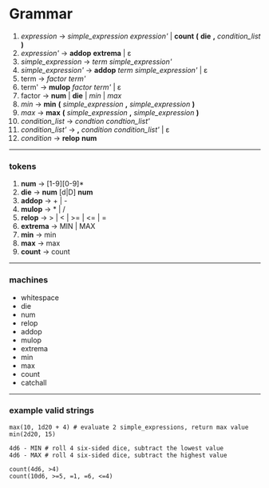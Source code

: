 # Grammar

1. _expression_ → _simple_expression_ _expression'_ | **count** **(** **die** **,** _condition_list_ **)**
2. _expression'_ → **addop** **extrema** | ε
3. _simple_expression_ → _term_ _simple_expression'_
4. _simple_expression'_ → **addop** _term_ _simple_expression'_ | ε
5. term → _factor_ _term'_
6. term' → **mulop** _factor_ _term'_ | ε
7. factor → **num** | **die** | _min_ | _max_
8. _min_ → **min** **(** _simple_expression_ **,** _simple_expression_ **)**
9. _max_ → **max** **(** _simple_expression_ **,** _simple_expression_ **)**
10. _condition_list_ → _condtion_ _condtion_list'_
11. _condition_list'_ → **,** _condition_ _condition_list'_ | ε
12. _condition_ → **relop** **num**
---

### tokens
1. **num** → \[1-9\]\[0-9\]*
2. **die** → **num** [d|D] **num**
2. **addop** → + | -
3. **mulop** → * | /
4. **relop** → > | < | >= | <= | =
5. **extrema** → MIN | MAX
6. **min** → min
7. **max** → max
8. **count** → count
---

### machines
- whitespace
- die
- num
- relop
- addop
- mulop
- extrema
- min
- max
- count
- catchall
---
### example valid strings

```
max(10, 1d20 + 4) # evaluate 2 simple_expressions, return max value
min(2d20, 15)

4d6 - MIN # roll 4 six-sided dice, subtract the lowest value
4d6 - MAX # roll 4 six-sided dice, subtract the highest value

count(4d6, >4)
count(10d6, >=5, =1, =6, <=4)
```

